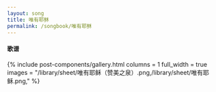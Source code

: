 ```yaml
---
layout: song
title: 唯有耶稣
permalink: /songbook/唯有耶稣
---
```


#### 歌谱

{% include post-components/gallery.html
    columns = 1
    full_width = true
    images = "/library/sheet/唯有耶稣（赞美之泉）.png,/library/sheet/唯有耶稣.png,"
%}
